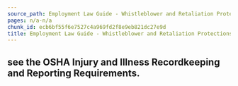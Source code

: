 ```yaml
---
source_path: Employment Law Guide - Whistleblower and Retaliation Protections.md
pages: n/a-n/a
chunk_id: ecb6bf55f6e7527c4a969fd2f8e9eb821dc27e9d
title: Employment Law Guide - Whistleblower and Retaliation Protections
---
```

## see the OSHA Injury and Illness Recordkeeping and Reporting Requirements.
